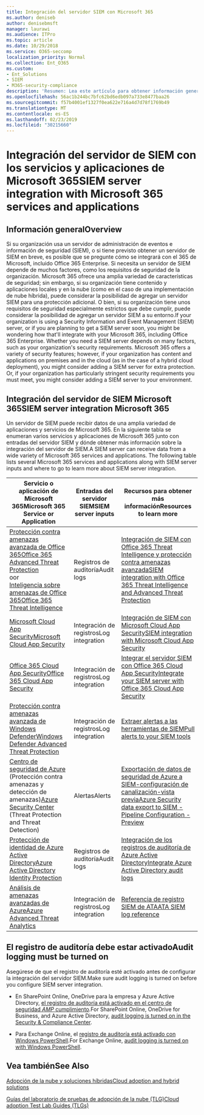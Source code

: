 ```yaml
---
title: Integración del servidor SIEM con Microsoft 365
ms.author: deniseb
author: denisebmsft
manager: laurawi
ms.audience: ITPro
ms.topic: article
ms.date: 10/29/2018
ms.service: O365-seccomp
localization_priority: Normal
ms.collection: Ent_O365
ms.custom:
- Ent_Solutions
- SIEM
- M365-security-compliance
description: 'Resumen: Lea este artículo para obtener información general sobre la integración del servidor SIEM con Microsoft 365.'
ms.openlocfilehash: 56ac1b244bc7bfc62bd6edb097a733e8477baa26
ms.sourcegitcommit: f57b4001ef1327f0ea622e716a4d7d78f1769b49
ms.translationtype: MT
ms.contentlocale: es-ES
ms.lasthandoff: 02/23/2019
ms.locfileid: "30215660"
---
```

# <a name="siem-server-integration-with-microsoft-365-services-and-applications"></a><span data-ttu-id="ac603-103">Integración del servidor de SIEM con los servicios y aplicaciones de Microsoft 365</span><span class="sxs-lookup"><span data-stu-id="ac603-103">SIEM server integration with Microsoft 365 services and applications</span></span>

## <a name="overview"></a><span data-ttu-id="ac603-104">Información general</span><span class="sxs-lookup"><span data-stu-id="ac603-104">Overview</span></span>

<span data-ttu-id="ac603-p101">Si su organización usa un servidor de administración de eventos e información de seguridad (SIEM), o si tiene previsto obtener un servidor de SIEM en breve, es posible que se pregunte cómo se integrará con el 365 de Microsoft, incluido Office 365 Enterprise. Si necesita un servidor de SIEM depende de muchos factores, como los requisitos de seguridad de la organización. Microsoft 365 ofrece una amplia variedad de características de seguridad; sin embargo, si su organización tiene contenido y aplicaciones locales y en la nube (como en el caso de una implementación de nube híbrida), puede considerar la posibilidad de agregar un servidor SIEM para una protección adicional. O bien, si su organización tiene unos requisitos de seguridad especialmente estrictos que debe cumplir, puede considerar la posibilidad de agregar un servidor SIEM a su entorno.</span><span class="sxs-lookup"><span data-stu-id="ac603-p101">If your organization is using a Security Information and Event Management (SIEM) server, or if you are planning to get a SIEM server soon, you might be wondering how that'll integrate with your Microsoft 365, including Office 365 Enterprise. Whether you need a SIEM server depends on many factors, such as your organization's security requirements. Microsoft 365 offers a variety of security features; however, if your organization has content and applications on premises and in the cloud (as in the case of a hybrid cloud deployment), you might consider adding a SIEM server for extra protection. Or, if your organization has particularly stringent security requirements you must meet, you might consider adding a SIEM server to your environment.</span></span>

## <a name="siem-server-integration-microsoft-365"></a><span data-ttu-id="ac603-109">Integración del servidor de SIEM Microsoft 365</span><span class="sxs-lookup"><span data-stu-id="ac603-109">SIEM server integration Microsoft 365</span></span>

<span data-ttu-id="ac603-p102">Un servidor de SIEM puede recibir datos de una amplia variedad de aplicaciones y servicios de Microsoft 365. En la siguiente tabla se enumeran varios servicios y aplicaciones de Microsoft 365 junto con entradas del servidor SIEM y dónde obtener más información sobre la integración del servidor de SIEM.</span><span class="sxs-lookup"><span data-stu-id="ac603-p102">A SIEM server can receive data from a wide variety of Microsoft 365 services and applications. The following table lists several Microsoft 365 services and applications along with SIEM server inputs and where to go to learn more about SIEM server integration.</span></span> 

| <span data-ttu-id="ac603-112">Servicio o aplicación de Microsoft 365</span><span class="sxs-lookup"><span data-stu-id="ac603-112">Microsoft 365 Service or Application</span></span> | <span data-ttu-id="ac603-113">Entradas del servidor SIEM</span><span class="sxs-lookup"><span data-stu-id="ac603-113">SIEM server inputs</span></span> | <span data-ttu-id="ac603-114">Recursos para obtener más información</span><span class="sxs-lookup"><span data-stu-id="ac603-114">Resources to learn more</span></span> |
| --- | --- | --- |
| [<span data-ttu-id="ac603-115">Protección contra amenazas avanzada de Office 365</span><span class="sxs-lookup"><span data-stu-id="ac603-115">Office 365 Advanced Threat Protection</span></span>](office-365-atp.md) <br/>   <span data-ttu-id="ac603-116">o</span><span class="sxs-lookup"><span data-stu-id="ac603-116">or</span></span>   <br/>[<span data-ttu-id="ac603-117">Inteligencia sobre amenazas de Office 365</span><span class="sxs-lookup"><span data-stu-id="ac603-117">Office 365 Threat Intelligence</span></span>](office-365-ti.md) | <span data-ttu-id="ac603-118">Registros de auditoría</span><span class="sxs-lookup"><span data-stu-id="ac603-118">Audit logs</span></span> | [<span data-ttu-id="ac603-119">Integración de SIEM con Office 365 Threat Intelligence y protección contra amenazas avanzada</span><span class="sxs-lookup"><span data-stu-id="ac603-119">SIEM integration with Office 365 Threat Intelligence and Advanced Threat Protection</span></span>](siem-integration-with-office-365-ti.md) |
| [<span data-ttu-id="ac603-120">Microsoft Cloud App Security</span><span class="sxs-lookup"><span data-stu-id="ac603-120">Microsoft Cloud App Security</span></span>](https://docs.microsoft.com/cloud-app-security/what-is-cloud-app-security) | <span data-ttu-id="ac603-121">Integración de registros</span><span class="sxs-lookup"><span data-stu-id="ac603-121">Log integration</span></span> | [<span data-ttu-id="ac603-122">Integración de SIEM con Microsoft Cloud App Security</span><span class="sxs-lookup"><span data-stu-id="ac603-122">SIEM integration with Microsoft Cloud App Security</span></span>](https://docs.microsoft.com/cloud-app-security/siem) |
| [<span data-ttu-id="ac603-123">Office 365 Cloud App Security</span><span class="sxs-lookup"><span data-stu-id="ac603-123">Office 365 Cloud App Security</span></span>](office-365-cas-overview.md) | <span data-ttu-id="ac603-124">Integración de registros</span><span class="sxs-lookup"><span data-stu-id="ac603-124">Log integration</span></span> | [<span data-ttu-id="ac603-125">Integrar el servidor SIEM con Office 365 Cloud App Security</span><span class="sxs-lookup"><span data-stu-id="ac603-125">Integrate your SIEM server with Office 365 Cloud App Security</span></span>](integrate-your-siem-server-with-office-365-cas.md) |
| [<span data-ttu-id="ac603-126">Protección contra amenazas avanzada de Windows Defender</span><span class="sxs-lookup"><span data-stu-id="ac603-126">Windows Defender Advanced Threat Protection</span></span>](https://docs.microsoft.com/windows/security/threat-protection/) | <span data-ttu-id="ac603-127">Integración de registros</span><span class="sxs-lookup"><span data-stu-id="ac603-127">Log integration</span></span> | [<span data-ttu-id="ac603-128">Extraer alertas a las herramientas de SIEM</span><span class="sxs-lookup"><span data-stu-id="ac603-128">Pull alerts to your SIEM tools</span></span>](https://docs.microsoft.com/windows/security/threat-protection/windows-defender-atp/configure-siem-windows-defender-advanced-threat-protection) |
| <span data-ttu-id="ac603-129">[Centro de seguridad de Azure](https://docs.microsoft.com/azure/security-center/security-center-intro) (Protección contra amenazas y detección de amenazas)</span><span class="sxs-lookup"><span data-stu-id="ac603-129">[Azure Security Center](https://docs.microsoft.com/azure/security-center/security-center-intro) (Threat Protection and Threat Detection)</span></span> | <span data-ttu-id="ac603-130">Alertas</span><span class="sxs-lookup"><span data-stu-id="ac603-130">Alerts</span></span> | [<span data-ttu-id="ac603-131">Exportación de datos de seguridad de Azure a SIEM-configuración de canalización-vista previa</span><span class="sxs-lookup"><span data-stu-id="ac603-131">Azure Security data export to SIEM - Pipeline Configuration - Preview</span></span>](https://docs.microsoft.com/azure/security-center/security-center-export-data-to-siem) |
| [<span data-ttu-id="ac603-132">Protección de identidad de Azure Active Directory</span><span class="sxs-lookup"><span data-stu-id="ac603-132">Azure Active Directory Identity Protection</span></span>](https://docs.microsoft.com/azure/active-directory/identity-protection/overview) | <span data-ttu-id="ac603-133">Registros de auditoría</span><span class="sxs-lookup"><span data-stu-id="ac603-133">Audit logs</span></span> | [<span data-ttu-id="ac603-134">Integración de los registros de auditoría de Azure Active Directory</span><span class="sxs-lookup"><span data-stu-id="ac603-134">Integrate Azure Active Directory audit logs</span></span>](https://docs.microsoft.com/azure/security/security-azure-log-integration-ad) |
| [<span data-ttu-id="ac603-135">Análisis de amenazas avanzadas de Azure</span><span class="sxs-lookup"><span data-stu-id="ac603-135">Azure Advanced Threat Analytics</span></span>](https://docs.microsoft.com/azure/security/azure-threat-detection) | <span data-ttu-id="ac603-136">Integración de registros</span><span class="sxs-lookup"><span data-stu-id="ac603-136">Log integration</span></span> | [<span data-ttu-id="ac603-137">Referencia de registro SIEM de ATA</span><span class="sxs-lookup"><span data-stu-id="ac603-137">ATA SIEM log reference</span></span>](https://docs.microsoft.com/advanced-threat-analytics/cef-format-sa) |

## <a name="audit-logging-must-be-turned-on"></a><span data-ttu-id="ac603-138">El registro de auditoría debe estar activado</span><span class="sxs-lookup"><span data-stu-id="ac603-138">Audit logging must be turned on</span></span>

<span data-ttu-id="ac603-139">Asegúrese de que el registro de auditoría esté activado antes de configurar la integración del servidor SIEM.</span><span class="sxs-lookup"><span data-stu-id="ac603-139">Make sure audit logging is turned on before you configure SIEM server integration.</span></span> 

- <span data-ttu-id="ac603-140">En SharePoint Online, OneDrive para la empresa y Azure Active Directory, [el registro de auditoría está activado en el centro de seguridad _AMP_ cumplimiento](https://docs.microsoft.com/office365/securitycompliance/turn-audit-log-search-on-or-off).</span><span class="sxs-lookup"><span data-stu-id="ac603-140">For SharePoint Online, OneDrive for Business, and Azure Active Directory, [audit logging is turned on in the Security & Compliance Center](https://docs.microsoft.com/office365/securitycompliance/turn-audit-log-search-on-or-off).</span></span>

- <span data-ttu-id="ac603-141">Para Exchange Online, el [registro de auditoría está activado con Windows PowerShell](https://docs.microsoft.com/office365/securitycompliance/enable-mailbox-auditing).</span><span class="sxs-lookup"><span data-stu-id="ac603-141">For Exchange Online, [audit logging is turned on with Windows PowerShell](https://docs.microsoft.com/office365/securitycompliance/enable-mailbox-auditing).</span></span>
 
## <a name="see-also"></a><span data-ttu-id="ac603-142">Vea también</span><span class="sxs-lookup"><span data-stu-id="ac603-142">See Also</span></span>

[<span data-ttu-id="ac603-143">Adopción de la nube y soluciones híbridas</span><span class="sxs-lookup"><span data-stu-id="ac603-143">Cloud adoption and hybrid solutions</span></span>](https://docs.microsoft.com/office365/enterprise/cloud-adoption-and-hybrid-solutions)
  
[<span data-ttu-id="ac603-144">Guías del laboratorio de pruebas de adopción de la nube (TLG)</span><span class="sxs-lookup"><span data-stu-id="ac603-144">Cloud adoption Test Lab Guides (TLGs)</span></span>](https://docs.microsoft.com/office365/enterprise/cloud-adoption-test-lab-guides-tlgs)


